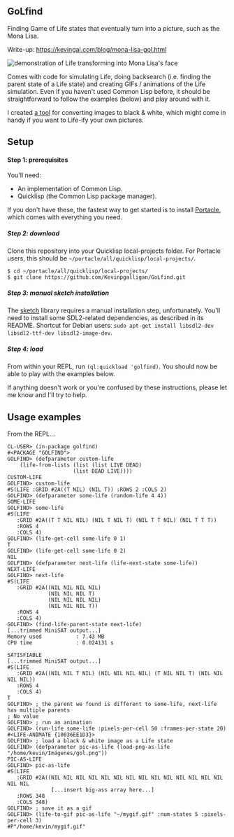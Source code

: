 ## GoLfind
Finding Game of Life states that eventually turn into a picture, such as the Mona Lisa.

Write-up: https://kevingal.com/blog/mona-lisa-gol.html

![demonstration of Life transforming into Mona Lisa's face](https://github.com/Kevinpgalligan/MonaLisaGoL/blob/master/mona.gif)

Comes with code for simulating Life, doing backsearch (i.e. finding the parent state of a Life state) and creating GIFs / animations of the Life simulation. Even if you haven't used Common Lisp before, it should be straightforward to follow the examples (below) and play around with it.

I created [a tool](https://kevingal.com/apps/pixelate.html) for converting images to black & white, which might come in handy if you want to Life-ify your own pictures.

## Setup
#### Step 1: prerequisites
You'll need:
* An implementation of Common Lisp.
* Quicklisp (the Common Lisp package manager).

If you don't have these, the fastest way to get started is to install [Portacle](https://portacle.github.io/), which comes with everything you need.

##### Step 2: download
Clone this repository into your Quicklisp local-projects folder. For Portacle users, this should be `~/portacle/all/quicklisp/local-projects/`.

```
$ cd ~/portacle/all/quicklisp/local-projects/
$ git clone https://github.com/Kevinpgalligan/GoLfind.git
```

##### Step 3: manual sketch installation
The [sketch](https://github.com/vydd/sketch) library requires a manual installation step, unfortunately. You'll need to install some SDL2-related dependencies, as described in its README. Shortcut for Debian users: `sudo apt-get install libsdl2-dev libsdl2-ttf-dev libsdl2-image-dev`.

##### Step 4: load
From within your REPL, run `(ql:quickload 'golfind)`. You should now be able to play with the examples below.

If anything doesn't work or you're confused by these instructions, please let me know and I'll try to help.

## Usage examples
From the REPL...

```common-lisp
CL-USER> (in-package golfind)
#<PACKAGE "GOLFIND">
GOLFIND> (defparameter custom-life
    (life-from-lists (list (list LIVE DEAD)
                     (list DEAD LIVE))))
CUSTOM-LIFE
GOLFIND> custom-life
#S(LIFE :GRID #2A((T NIL) (NIL T)) :ROWS 2 :COLS 2)
GOLFIND> (defparameter some-life (random-life 4 4))
SOME-LIFE
GOLFIND> some-life
#S(LIFE
   :GRID #2A((T T NIL NIL) (NIL T NIL T) (NIL T T NIL) (NIL T T T))
   :ROWS 4
   :COLS 4)
GOLFIND> (life-get-cell some-life 0 1)
T
GOLFIND> (life-get-cell some-life 0 2)
NIL
GOLFIND> (defparameter next-life (life-next-state some-life))
NEXT-LIFE
GOLFIND> next-life
#S(LIFE
   :GRID #2A((NIL NIL NIL NIL)
             (NIL NIL NIL T)
             (NIL NIL NIL NIL)
             (NIL NIL NIL T))
   :ROWS 4
   :COLS 4)
GOLFIND> (find-life-parent-state next-life)
[...trimmed MiniSAT output...]
Memory used           : 7.43 MB
CPU time              : 0.024131 s

SATISFIABLE
[...trimmed MiniSAT output...]
#S(LIFE
   :GRID #2A((NIL NIL T NIL) (NIL NIL NIL NIL) (T NIL NIL T) (NIL NIL NIL NIL))
   :ROWS 4
   :COLS 4)
T
GOLFIND> ; the parent we found is different to some-life, next-life has multiple parents
; No value
GOLFIND> ; run an animation
GOLFIND> (run-life some-life :pixels-per-cell 50 :frames-per-state 20)
#<LIFE-ANIMATE {10036EE1D3}>
GOLFIND> ; load a black & white image as a Life state
GOLFIND> (defparameter pic-as-life (load-png-as-life "/home/kevin/Imágenes/gol.png"))
PIC-AS-LIFE
GOLFIND> pic-as-life
#S(LIFE
   :GRID #2A((NIL NIL NIL NIL NIL NIL NIL NIL NIL NIL NIL NIL NIL NIL NIL NIL
              [...insert big-ass array here...]
   :ROWS 348
   :COLS 348)
GOLFIND> ; save it as a gif
GOLFIND> (life-to-gif pic-as-life "~/mygif.gif" :num-states 5 :pixels-per-cell 3)
#P"/home/kevin/mygif.gif"
```
